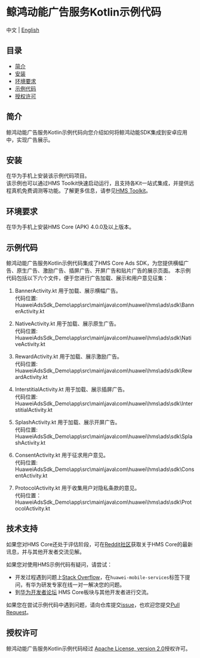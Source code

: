 # 鲸鸿动能广告服务Kotlin示例代码
中文 | [English](https://github.com/HMS-Core/hms-ads-demo-kotlin)
## 目录

 * [简介](#简介)
 * [安装](#安装)
 * [环境要求](#环境要求)
 * [示例代码](#示例代码)
 * [授权许可](#授权许可)
  
## 简介
鲸鸿动能广告服务Kotlin示例代码向您介绍如何将鲸鸿动能SDK集成到安卓应用中，实现广告展示。

## 安装
在华为手机上安装该示例代码项目。
<br>该示例也可以通过HMS Toolkit快速启动运行，且支持各Kit一站式集成，并提供远程真机免费调测等功能。了解更多信息，请参见[HMS Toolkit](https://developer.huawei.com/consumer/cn/doc/development/Tools-Guides/getting-started-0000001077381096)。</br>
    
## 环境要求
在华为手机上安装HMS Core (APK) 4.0.0及以上版本。
	
## 示例代码
鲸鸿动能广告服务Kotlin示例代码集成了HMS Core Ads SDK，为您提供横幅广告、原生广告、激励广告、插屏广告、开屏广告和贴片广告的展示页面。
本示例代码包括以下六个文件，便于您进行广告加载、展示和用户意见征集：

1. BannerActivity.kt
用于加载、展示横幅广告。
<br>代码位置: HuaweiAdsSdk_Demo\app\src\main\java\com\huawei\hms\ads\sdk\BannerActivity.kt</br>
    
2. NativeActivity.kt
用于加载、展示原生广告。
<br>代码位置: HuaweiAdsSdk_Demo\app\src\main\java\com\huawei\hms\ads\sdk\NativeActivity.kt</br>
    
3. RewardActivity.kt
用于加载、展示激励广告。
<br>代码位置: HuaweiAdsSdk_Demo\app\src\main\java\com\huawei\hms\ads\sdk\RewardActivity.kt</br>
	
4. InterstitialActivity.kt
用于加载、展示插屏广告。
<br>代码位置: HuaweiAdsSdk_Demo\app\src\main\java\com\huawei\hms\ads\sdk\InterstitialActivity.kt</br>
	
5. SplashActivity.kt
用于加载、展示开屏广告。
<br>代码位置: HuaweiAdsSdk_Demo\app\src\main\java\com\huawei\hms\ads\sdk\SplashActivity.kt</br>
	
6. ConsentActivity.kt
用于征求用户意见。
<br>代码位置: HuaweiAdsSdk_Demo\app\src\main\java\com\huawei\hms\ads\sdk\ConsentActivity.kt</br>
    
7. ProtocolActivity.kt
用于收集用户对隐私条款的意见。
<br>代码位置：HuaweiAdsSdk_Demo\app\src\main\java\com\huawei\hms\ads\sdk\ProtocolActivity.kt</br>

## 技术支持
如果您对HMS Core还处于评估阶段，可在[Reddit社区](https://www.reddit.com/r/HuaweiDevelopers/)获取关于HMS Core的最新讯息，并与其他开发者交流见解。

如果您对使用HMS示例代码有疑问，请尝试：
- 开发过程遇到问题上[Stack Overflow](https://stackoverflow.com/questions/tagged/huawei-mobile-services)，在`huawei-mobile-services`标签下提问，有华为研发专家在线一对一解决您的问题。
- 到[华为开发者论坛](https://forums.developer.huawei.com/forumPortal/en/home?fid=0101187876626530001) HMS Core板块与其他开发者进行交流。

如果您在尝试示例代码中遇到问题，请向仓库提交[issue](https://github.com/HMS-Core/hms-ads-demo-kotlin/issues)，也欢迎您提交[Pull Request](https://github.com/HMS-Core/hms-ads-demo-kotlin/pulls)。

##  授权许可
鲸鸿动能广告服务Kotlin示例代码经过 [Apache License, version 2.0](http://www.apache.org/licenses/LICENSE-2.0)授权许可。
